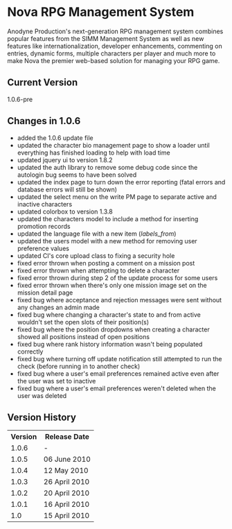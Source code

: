 # Nova RPG Management System

Anodyne Production's next-generation RPG management system combines popular features from the SIMM Management System as well as new features like internationalization, developer enhancements, commenting on entries, dynamic forms, multiple characters per player and much more to make Nova the premier web-based solution for managing your RPG game.

## Current Version

1.0.6-pre

## Changes in 1.0.6

* added the 1.0.6 update file
* updated the character bio management page to show a loader until everything has finished loading to help with load time
* updated jquery ui to version 1.8.2
* updated the auth library to remove some debug code since the autologin bug seems to have been solved
* updated the index page to turn down the error reporting (fatal errors and database errors will still be shown)
* updated the select menu on the write PM page to separate active and inactive characters
* updated colorbox to version 1.3.8
* updated the characters model to include a method for inserting promotion records
* updated the language file with a new item (_labels\_from_)
* updated the users model with a new method for removing user preference values
* updated CI's core upload class to fixing a security hole
* fixed error thrown when posting a comment on a mission post
* fixed error thrown when attempting to delete a character
* fixed error thrown during step 2 of the update process for some users
* fixed error thrown when there's only one mission image set on the mission detail page
* fixed bug where acceptance and rejection messages were sent without any changes an admin made
* fixed bug where changing a character's state to and from active wouldn't set the open slots of their position(s)
* fixed bug where the position dropdowns when creating a character showed all positions instead of open positions
* fixed bug where rank history information wasn't being populated correctly
* fixed bug where turning off update notification still attempted to run the check (before running in to another check)
* fixed bug where a user's email preferences remained active even after the user was set to inactive
* fixed bug where a user's email preferences weren't deleted when the user was deleted

## Version History

<table>
	<tr>
		<th>Version</th><th>Release Date</th>
	</tr>
	<tr>
		<td>1.0.6</td><td>-</td>
	</tr>
	<tr>
		<td>1.0.5</td><td>06 June 2010</td>
	</tr>
	<tr>
		<td>1.0.4</td><td>12 May 2010</td>
	</tr>
	<tr>
		<td>1.0.3</td><td>26 April 2010</td>
	</tr>
	<tr>
		<td>1.0.2</td><td>20 April 2010</td>
	</tr>
	<tr>
		<td>1.0.1</td><td>16 April 2010</td>
	</tr>
	<tr>
		<td>1.0</td><td>15 April 2010</td>
	</tr>
</table>